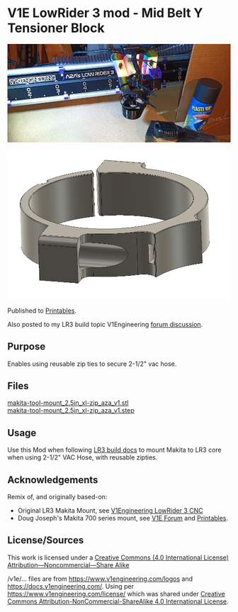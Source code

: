 
 # V1E LowRider 3 mod - Mid Belt Y Tensioner Block

![image](makita-tool-mount_2.5in_xl-zip_aza_v1.jpg)

![image](makita-tool-mount_2.5in_xl-zip_aza_v1.png)

Published to [Printables](https://www.printables.com/model/359322-lowrider-3-cnc-makita-700-series-mount-25-xl-zip-h).

Also posted to my LR3 build topic V1Engineering [forum discussion](https://forum.v1engineering.com/t/purple-black-rainbow-lr3-build-video-https-youtu-be-fj7nyio8ooe/33309).


## Purpose
Enables using reusable zip ties to secure 2-1/2" vac hose.

## Files 
[makita-tool-mount_2.5in_xl-zip_aza_v1.stl](makita-tool-mount_2.5in_xl-zip_aza_v1.stl)<br/>
[makita-tool-mount_2.5in_xl-zip_aza_v1.step](makita-tool-mount_2.5in_xl-zip_aza_v1.step)<br/>


## Usage
Use this Mod when following [LR3 build docs](https://docs.v1engineering.com/lowrider) to mount Makita to LR3 core when using 2-1/2" VAC Hose, with reusable zipties.


## Acknowledgements
Remix of, and originally based-on:

- Original LR3 Makita Mount, see [V1Engineering LowRider 3 CNC](https://docs.v1engineering.com/lowrider)
- Doug Joseph's Makita 700 series mount, see [V1E Forum](https://forum.v1engineering.com/t/lowrider-v3-makita-700-series-mount-removable-dust-shoe-remixed-for-2-5-hose-v1-1/33180) and [Printables](https://www.printables.com/model/212623-lowrider-3-cnc-makita-700-series-mount-removable-d).
 


## License/Sources
This work is licensed under a [Creative Commons (4.0 International License)
Attribution—Noncommercial—Share Alike](http://creativecommons.org/licenses/by-nc-sa/4.0/)

/v1e/... files are from https://www.v1engineering.com/logos and https://docs.v1engineering.com/.  Using per https://www.v1engineering.com/license/ which was shared under [Creative Commons Attribution-NonCommercial-ShareAlike 4.0 International License](https://creativecommons.org/licenses/by-nc-sa/4.0/).
